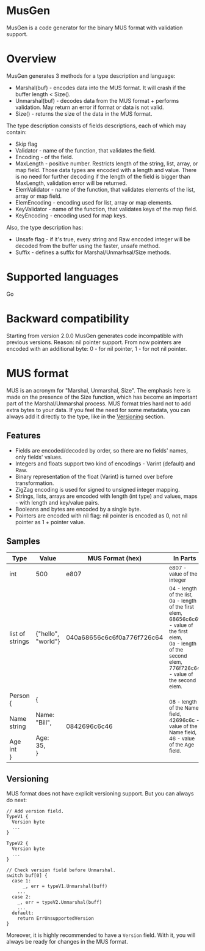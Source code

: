 # MusGen
MusGen is a code generator for the binary MUS format with validation support.

# Overview
MusGen generates 3 methods for a type description and language:
- Marshal(buf) - encodes data into the MUS format. It will crash if the buffer
  length < Size().
- Unmarshal(buf) - decodes data from the MUS format + performs validation. May 
  return an error if format or data is not valid.
- Size() - returns the size of the data in the MUS format.

The type description consists of fields descriptions, each of which may contain:
- Skip flag
- Validator - name of the function, that validates the field.
- Encoding - of the field.
- MaxLength - positive number. Restricts length of the string, list, array, or
  map field. Those data types are encoded with a length and value.
  There is no need for further decoding if the length of the field is bigger
  than MaxLength, validation error will be returned.
- ElemValidator - name of the function, that validates elements of the list, 
  array or map field.
- ElemEncoding - encoding used for list, array or map elements.
- KeyValidator - name of the function, that validates keys of the map field.
- KeyEncoding - encoding used for map keys.

Also, the type description has:
- Unsafe flag - if it's true, every string and Raw encoded integer will 
  be decoded from the buffer using the faster, unsafe method.
- Suffix - defines a suffix for Marshal/Unmarhsal/Size methods.

# Supported languages
Go

# Backward compatibility
Starting from version 2.0.0 MusGen generates code incompatible with previous
versions. Reason: nil pointer support. From now pointers are encoded with an 
additional byte: 0 - for nil pointer, 1 - for not nil pointer.

# MUS format
MUS is an acronym for "Marshal, Unmarshal, Size". The emphasis here is made on 
the presence of the Size function, which has become an important part of the 
Marshal/Unmarshal process.
MUS format tries hard not to add extra bytes to your data. If you feel the need 
for some metadata, you can always add it directly to the type, like in the
[Versioning](#versioning) section.

## Features
- Fields are encoded/decoded by order, so there are no fields' names, only 
  fields' values.
- Integers and floats support two kind of encodings - Varint (default) and Raw.  
- Binary representation of the float (Varint) is turned over before 
  transformation.
- ZigZag encoding is used for signed to unsigned integer mapping.
- Strings, lists, arrays are encoded with length (int type) and values, maps -
  with length and key/value pairs.
- Booleans and bytes are encoded by a single byte.
- Pointers are encoded with nil flag: nil pointer is encoded as 0, not nil 
  pointer as 1 + pointer value.

## Samples
| Type            |     Value           |     MUS Format (hex)                  |     In Parts          |
|-----------------|---------------------|---------------------------------------|-----------------------|
| int             | 500                 | e807                                  | <sub>e807 - value of the integer</sub> |
| list of strings | {"hello", "world"}  | 040a68656c6c6f0a776f726c64            | <sub>04 - length of the list,<br>0a - length of the first elem,<br>68656c6c6f - value of the first elem,<br>0a - length of the second elem,<br>776f726c64 - value of the second elem.</sub> |
| Person {<br>  Name string<br>  Age int<br>} | {<br>  Name: "Bill",<br>  Age: 35,<br>} | 0842696c6c46 | <sub>08 - length of the Name field,<br>42696c6c - value of the Name field,<br>46 - value of the Age field.</sub> |

## Versioning
MUS format does not have explicit versioning support. But you can always do 
next:
```
// Add version field.
TypeV1 {        
  Version byte
  ...
}

TypeV2 {
  Version byte
  ...
}

// Check version field before Unmarshal.
switch buf[0] {
  case 1:
      _, err = typeV1.Unmarshal(buff)
    ...
  case 2:
    _, err = typeV2.Unmarshal(buff)
    ...  
  default:
    return ErrUnsupportedVersion
}
```

Moreover, it is highly recommended to have a `Version` field. With it, you 
will always be ready for changes in the MUS format.
